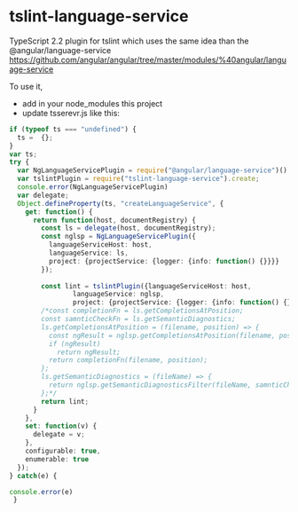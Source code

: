 # tslint-language-service

TypeScript 2.2 plugin for tslint which uses the same idea than the @angular/language-service https://github.com/angular/angular/tree/master/modules/%40angular/language-service

To use it, 

 * add in your node_modules this project
 * update tsserevr.js like this:

```typescript 
if (typeof ts === "undefined") {
  ts =  {};
}
var ts;
try {
  var NgLanguageServicePlugin = require("@angular/language-service")().create;
  var tslintPlugin = require("tslint-language-service").create;
  console.error(NgLanguageServicePlugin)
  var delegate;
  Object.defineProperty(ts, "createLanguageService", {
    get: function() {
      return function(host, documentRegistry) {
        const ls = delegate(host, documentRegistry);
        const nglsp = NgLanguageServicePlugin({
          languageServiceHost: host,
          languageService: ls,
          project: {projectService: {logger: {info: function() {}}}}
        });
        
        const lint = tslintPlugin({languageServiceHost: host,
                languageService: nglsp,
                project: {projectService: {logger: {info: function() {}}}}});
        /*const completionFn = ls.getCompletionsAtPosition;
        const samnticCheckFn = ls.getSemanticDiagnostics;
        ls.getCompletionsAtPosition = (filename, position) => {
          const ngResult = nglsp.getCompletionsAtPosition(filename, position);
          if (ngResult)
            return ngResult;
          return completionFn(filename, position);
        };
        ls.getSemanticDiagnostics = (fileName) => {
          return nglsp.getSemanticDiagnosticsFilter(fileName, samnticCheckFn(fileName));
        };*/
        return lint;
      }
    },
    set: function(v) {
      delegate = v;
    },
    configurable: true,
    enumerable: true
  });
} catch(e) {

console.error(e)
 }
``` 
